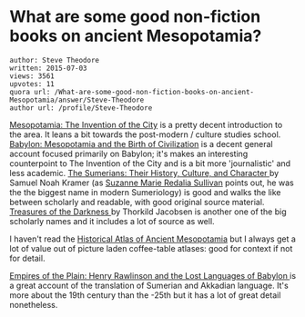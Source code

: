 # What are some good non-fiction books on ancient Mesopotamia?

	author: Steve Theodore
	written: 2015-07-03
	views: 3561
	upvotes: 11
	quora url: /What-are-some-good-non-fiction-books-on-ancient-Mesopotamia/answer/Steve-Theodore
	author url: /profile/Steve-Theodore


[Mesopotamia: The Invention of the City](http://amzn.to/1eqICj9) is a pretty decent introduction to the area. It leans a bit towards the post-modern / culture studies school. [Babylon: Mesopotamia and the Birth of Civilization](http://amzn.to/1HCtASS) is a decent general account focused primarily on Babylon; it's makes an interesting counterpoint to The Invention of the City and is a bit more 'journalistic' and less academic. [The Sumerians: Their History, Culture, and Character ](http://amzn.to/1RazYan)by Samuel Noah Kramer (as [Suzanne Marie Redalia Sullivan](https://www.quora.com/profile/Suzanne-Marie-Redalia-Sullivan) points out, he was the the biggest name in modern Sumeriology) is good and walks the like between scholarly and readable, with good original source material. [ Treasures of the Darkness ](http://amzn.to/1HCurD9)by Thorkild Jacobsen is another one of the big scholarly names and it includes a lot of source as well. 

I haven't read the [Historical Atlas of Ancient Mesopotamia](http://amzn.to/1LJu37D) but I always get a lot of value out of picture laden coffee-table atlases: good for context if not for detail.

[Empires of the Plain: Henry Rawlinson and the Lost Languages of Babylon ](http://amzn.to/1gfFd8d)is a great account of the translation of Sumerian and Akkadian language. It's more about the 19th century than the -25th but it has a lot of great detail nonetheless.

